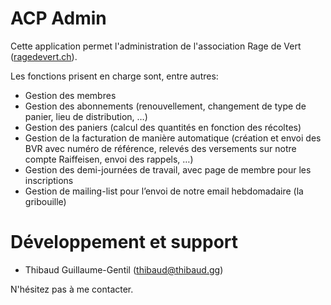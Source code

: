 # ACP Admin

Cette application permet l'administration de l'association Rage de Vert ([ragedevert.ch](http://www.ragedevert.ch)).

Les fonctions prisent en charge sont, entre autres:
- Gestion des membres
- Gestion des abonnements (renouvellement, changement de type de panier, lieu de distribution, …)
- Gestion des paniers (calcul des quantités en fonction des récoltes)
- Gestion de la facturation de manière automatique (création et envoi des BVR avec numéro de référence, relevés des versements sur notre compte Raiffeisen, envoi des rappels, …)
- Gestion des demi-journées de travail, avec page de membre pour les inscriptions
- Gestion de mailing-list pour l’envoi de notre email hebdomadaire (la gribouille)

# Développement et support

- Thibaud Guillaume-Gentil (thibaud@thibaud.gg)

N'hésitez pas à me contacter.
